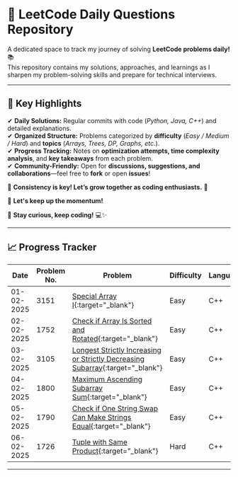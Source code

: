 # 🚀 LeetCode Daily Questions Repository  

A dedicated space to track my journey of solving **LeetCode problems daily!** 📚  
This repository contains my solutions, approaches, and learnings as I sharpen my problem-solving skills and prepare for technical interviews.  

---

## 🌟 Key Highlights  

✔ **Daily Solutions:** Regular commits with code (_Python, Java, C++_) and detailed explanations.  
✔ **Organized Structure:** Problems categorized by **difficulty** (_Easy / Medium / Hard_) and **topics** (_Arrays, Trees, DP, Graphs, etc._).  
✔ **Progress Tracking:** Notes on **optimization attempts, time complexity analysis**, and **key takeaways** from each problem.  
✔ **Community-Friendly:** Open for **discussions, suggestions, and collaborations**—feel free to **fork** or open **issues**!  

🔹 **Consistency is key! Let’s grow together as coding enthusiasts.** 🌱  

🚀 **Let's keep up the momentum!**  

📌 **Stay curious, keep coding!** 💻✨  

---

## 📈 Progress Tracker  

| Date       | Problem No. | Problem                                                          | Difficulty | Language | LeetCode Link | Solution Link |
|------------|-------------|------------------------------------------------------------------|------------|----------|---------------|---------------|
| 01-02-2025 | 3151        | [Special Array I](https://leetcode.com/problems/special-array-i/description/){:target="_blank"} | Easy       | C++      | <a href="https://leetcode.com/problems/special-array-i/description/" target="_blank">🔗 Link</a> | [📜 Code](Easy/special_array_1.cpp) |
| 02-02-2025 | 1752        | [Check if Array Is Sorted and Rotated](https://leetcode.com/problems/check-if-array-is-sorted-and-rotated/){:target="_blank"} | Easy       | C++      | <a href="https://leetcode.com/problems/check-if-array-is-sorted-and-rotated/" target="_blank">🔗 Link</a> | [📜 Code](Easy/check_if_array_is_sorted_and_rotated.cpp) |
| 03-02-2025 | 3105        | [Longest Strictly Increasing or Strictly Decreasing Subarray](https://leetcode.com/problems/longest-strictly-increasing-or-strictly-decreasing-subarray/){:target="_blank"} | Easy       | C++      | <a href="https://leetcode.com/problems/longest-strictly-increasing-or-strictly-decreasing-subarray/" target="_blank">🔗 Link</a> | [📜 Code](Easy/longest_strictly_increasing_or_strictly_decreasing_subarray.cpp) |
| 04-02-2025 | 1800        | [Maximum Ascending Subarray Sum](https://leetcode.com/problems/maximum-ascending-subarray-sum/){:target="_blank"} | Easy       | C++      | <a href="https://leetcode.com/problems/maximum-ascending-subarray-sum/" target="_blank">🔗 Link</a> | [📜 Code](Easy/maximum_ascending_subarray_sum.cpp) |
| 05-02-2025 | 1790        | [Check if One String Swap Can Make Strings Equal](https://leetcode.com/problems/check-if-one-string-swap-can-make-strings-equal/){:target="_blank"} | Easy       | C++      | <a href="https://leetcode.com/problems/check-if-one-string-swap-can-make-strings-equal/" target="_blank">🔗 Link</a> | [📜 Code](Easy/check_if_one_string_swap_can_make_strings_equal.cpp) |
| 06-02-2025 | 1726        | [Tuple with Same Product](https://leetcode.com/problems/tuple-with-same-product/){:target="_blank"} | Hard       | C++      | <a href="https://leetcode.com/problems/tuple-with-same-product/" target="_blank">🔗 Link</a> | [📜 Code](Hard/tuple_with_same_product.cpp) |





---

